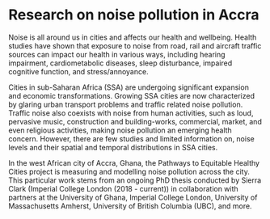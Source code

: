 # Research on noise pollution in Accra 
Noise is all around us in cities and affects our health and wellbeing. Health studies have shown that exposure to noise from road, rail and aircraft traffic sources can impact our health in various ways, including hearing impairment, cardiometabolic diseases, sleep disturbance, impaired cognitive function, and stress/annoyance.

Cities in sub-Saharan Africa (SSA) are undergoing significant expansion and economic transformations. Growing SSA cities are now characterized by glaring urban transport problems and traffic related noise pollution. Traffic noise also coexists with noise from human activities, such as loud, pervasive music, construction and building-works, commercial, market, and even religious activities, making noise pollution an emerging health concern. However, there are few studies and limited information on, noise levels and their spatial and temporal distributions in SSA cities.  

In the west African city of Accra, Ghana, the Pathways to Equitable Healthy Cities project is measuring and modelling noise pollution across the city. This particular work stems from an ongoing PhD thesis conducted by Sierra Clark (Imperial College London (2018 - current)) in collaboration with partners at the University of Ghana, Imperial College London, University of Massachusetts Amherst, University of British Columbia (UBC), and more. 
